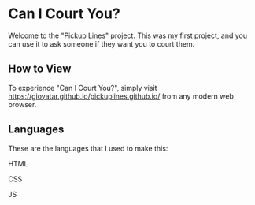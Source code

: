 # Can I Court You?
Welcome to the "Pickup Lines" project. This was my first project, and you can use it to ask someone if they want you to court them.
## How to View
To experience "Can I Court You?", simply visit https://gioyatar.github.io/pickuplines.github.io/ from any modern web browser.
## Languages
These are the languages that I used to make this:

HTML

CSS

JS
